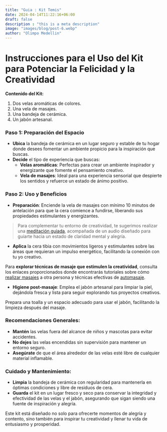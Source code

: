 ```yaml
---
title: "Guia : Kit Temis"
date: 2024-04-14T11:22:16+06:00
draft: false
description : "this is a meta description"
image: "images/blog/post-6.webp"
author: "Olimpo Medellin"
---
```


# Instrucciones para el Uso del Kit para Potenciar la Felicidad y la Creatividad

**Contenido del Kit:**
1. Dos velas aromáticas de colores.
2. Una vela de masajes.
3. Una bandeja de cerámica.
4. Un jabón artesanal.

### Paso 1: Preparación del Espacio
- **Ubica** la bandeja de cerámica en un lugar seguro y estable de tu hogar donde desees fomentar un ambiente propicio para la inspiración que buscas.
- **Decide** el tipo de experiencia que buscas:
  - **Velas aromáticas**: Perfectas para crear un ambiente inspirador y energizante que fomente el pensamiento creativo.
  - **Vela de masajes**: Ideal para una experiencia sensorial que despierte los sentidos y refuerce un estado de ánimo positivo.

### Paso 2: Uso y Beneficios
- **Preparación**: Enciende la vela de masajes con mínimo 10 minutos de antelación para que la cera comience a fundirse, liberando sus propiedades estimulantes y energizantes.

> Para complementar tu entorno de creatividad, te sugerimos realizar una [meditación guiada](https://www.youtube.com/watch?v=4E4xl87Dcr8&t=17s), acompañada de un audio diseñado para guiarte hacia un estado de claridad mental y alegría.

- **Aplica** la cera tibia con movimientos ligeros y estimulantes sobre las áreas que requieran un impulso energético, facilitando la conexión con tu yo creativo.

Para **explorar técnicas de masaje que estimulen la creatividad**, consulta los enlaces proporcionados donde encontrarás tutoriales sobre cómo [realizar masajes](https://www.youtube.com/watch?v=QRSf1nyrxls) a otra persona y técnicas efectivas de [automasaje](https://www.youtube.com/watch?v=Z8PuwqxEn-8&t=228s).

- **Higiene post-masaje**: Emplea el jabón artesanal para limpiar la piel, dejándola fresca y lista para seguir explorando tus proyectos creativos.

Prepara una toalla y un espacio adecuado para usar el jabón, facilitando la limpieza después del masaje.

### Recomendaciones Generales:
- **Mantén** las velas fuera del alcance de niños y mascotas para evitar accidentes.
- **No dejes** las velas encendidas sin supervisión para mantener un entorno seguro.
- **Asegúrate** de que el área alrededor de las velas esté libre de cualquier material inflamable.

### Cuidado y Mantenimiento:
- **Limpia** la bandeja de cerámica con regularidad para mantenerla en óptimas condiciones y libre de residuos de cera.
- **Guarda** el kit en un lugar fresco y seco para conservar la integridad y efectividad de las velas y el jabón, asegurando que sigan siendo una fuente de inspiración y alegría.

Este kit está diseñado no solo para ofrecerte momentos de alegría y contento, sino también para inspirar tu creatividad y llenar tu vida de entusiasmo y prosperidad.
